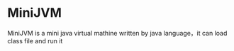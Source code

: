 # MiniJVM
MiniJVM is a mini java virtual mathine written by java language，it can load class file and run it
